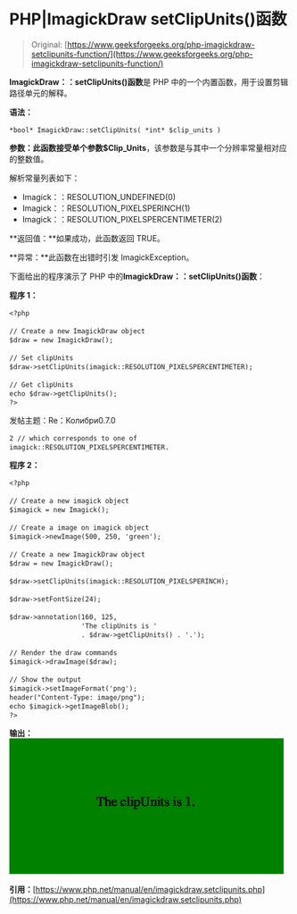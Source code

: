 # PHP|ImagickDraw setClipUnits()函数

> Original: [https://www.geeksforgeeks.org/php-imagickdraw-setclipunits-function/](https://www.geeksforgeeks.org/php-imagickdraw-setclipunits-function/)

**ImagickDraw：：setClipUnits()函数**是 PHP 中的一个内置函数，用于设置剪辑路径单元的解释。

**语法：**

```
*bool* ImagickDraw::setClipUnits( *int* $clip_units )
```

**参数：**此函数接受单个参数**$Clip_Units**，该参数是与其中一个分辨率常量相对应的整数值。

解析常量列表如下：

*   Imagick：：RESOLUTION_UNDEFINED(0)
*   Imagick：：RESOLUTION_PIXELSPERINCH(1)
*   Imagick：：RESOLUTION_PIXELSPERCENTIMETER(2)

**返回值：**如果成功，此函数返回 TRUE。

**异常：**此函数在出错时引发 ImagickException。

下面给出的程序演示了 PHP 中的**ImagickDraw：：setClipUnits()函数**：

**程序 1：**

```
<?php

// Create a new ImagickDraw object
$draw = new ImagickDraw();

// Set clipUnits
$draw->setClipUnits(imagick::RESOLUTION_PIXELSPERCENTIMETER);

// Get clipUnits
echo $draw->getClipUnits();
?>
```

发帖主题：Re：Колибри0.7.0

```
2 // which corresponds to one of imagick::RESOLUTION_PIXELSPERCENTIMETER.
```

**程序 2：**

```
<?php

// Create a new imagick object
$imagick = new Imagick();

// Create a image on imagick object
$imagick->newImage(500, 250, 'green');

// Create a new ImagickDraw object
$draw = new ImagickDraw();

$draw->setClipUnits(imagick::RESOLUTION_PIXELSPERINCH);

$draw->setFontSize(24);

$draw->annotation(160, 125, 
                  'The clipUnits is '
                  . $draw->getClipUnits() . '.');

// Render the draw commands
$imagick->drawImage($draw);

// Show the output
$imagick->setImageFormat('png');
header("Content-Type: image/png");
echo $imagick->getImageBlob();
?>
```

**输出：**
![](img/3076aed399a38f68f84a1c835d122419.png)

**引用：**[https://www.php.net/manual/en/imagickdraw.setclipunits.php](https://www.php.net/manual/en/imagickdraw.setclipunits.php)